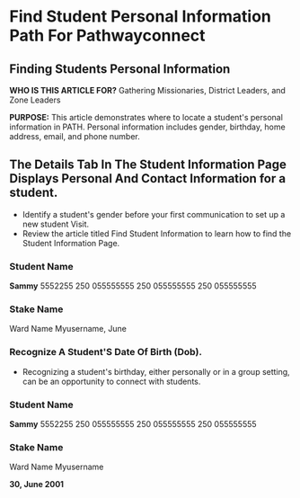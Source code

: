 # Find Student Personal Information Path For Pathwayconnect

## Finding Students Personal Information

**WHO IS THIS ARTICLE FOR?**
Gathering Missionaries, District Leaders, and Zone Leaders

**PURPOSE:**
This article demonstrates where to locate a student's personal information in PATH. Personal information includes gender, birthday, home address, email, and phone number.

## The Details Tab In The Student Information Page Displays Personal And Contact Information for a student.
- Identify a student's gender before your first communication to set up a new student Visit.
- Review the article titled Find Student Information to learn how to find the Student Information Page.

### Student Name
**Sammy**
5552255
250 055555555
250 055555555 250 055555555

### Stake Name
Ward Name
Myusername, June

### Recognize A Student'S Date Of Birth (Dob).
- Recognizing a student's birthday, either personally or in a group setting, can be an opportunity to connect with students.

### Student Name
**Sammy**
5552255
250 055555555
250 055555555 250 055555555

### Stake Name
Ward Name
Myusername

**30, June 2001**

